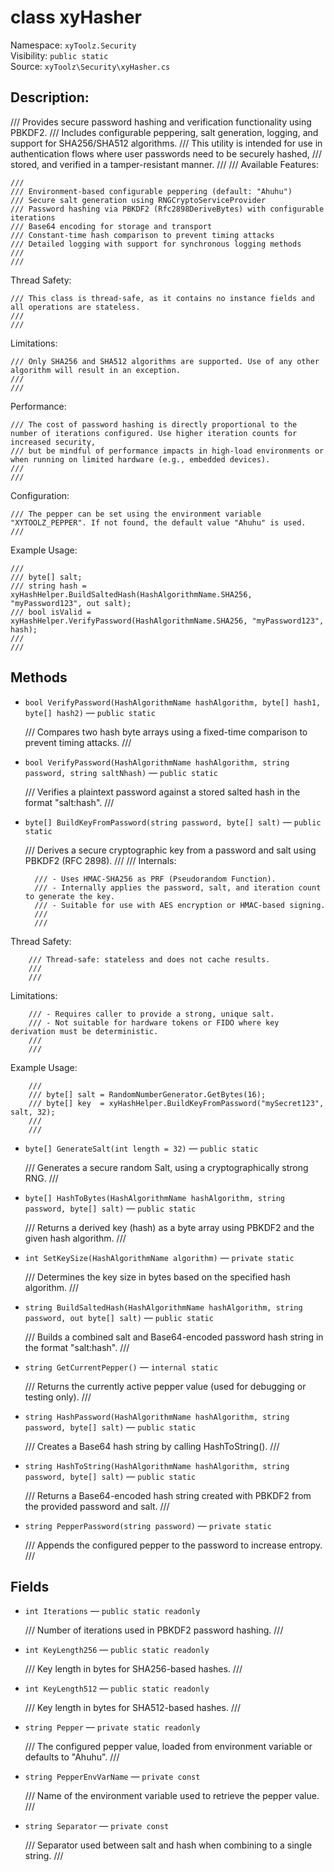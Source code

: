 # class xyHasher

Namespace: `xyToolz.Security`  
Visibility: `public static`  
Source: `xyToolz\Security\xyHasher.cs`

## Description:

/// Provides secure password hashing and verification functionality using PBKDF2.
    /// Includes configurable peppering, salt generation, logging, and support for SHA256/SHA512 algorithms.
    /// This utility is intended for use in authentication flows where user passwords need to be securely hashed,
    /// stored, and verified in a tamper-resistant manner.
    ///
    /// 
Available Features:

    /// 
    /// Environment-based configurable peppering (default: "Ahuhu")
    /// Secure salt generation using RNGCryptoServiceProvider
    /// Password hashing via PBKDF2 (Rfc2898DeriveBytes) with configurable iterations
    /// Base64 encoding for storage and transport
    /// Constant-time hash comparison to prevent timing attacks
    /// Detailed logging with support for synchronous logging methods
    /// 
    /// 
Thread Safety:

    /// This class is thread-safe, as it contains no instance fields and all operations are stateless.
    ///
    /// 
Limitations:

    /// Only SHA256 and SHA512 algorithms are supported. Use of any other algorithm will result in an exception.
    ///
    /// 
Performance:

    /// The cost of password hashing is directly proportional to the number of iterations configured. Use higher iteration counts for increased security,
    /// but be mindful of performance impacts in high-load environments or when running on limited hardware (e.g., embedded devices).
    ///
    /// 
Configuration:

    /// The pepper can be set using the environment variable "XYTOOLZ_PEPPER". If not found, the default value "Ahuhu" is used.
    /// 
Example Usage:

    /// 
    /// byte[] salt;
    /// string hash = xyHashHelper.BuildSaltedHash(HashAlgorithmName.SHA256, "myPassword123", out salt);
    /// bool isValid = xyHashHelper.VerifyPassword(HashAlgorithmName.SHA256, "myPassword123", hash);
    /// 
    ///

## Methods

- `bool VerifyPassword(HashAlgorithmName hashAlgorithm, byte[] hash1, byte[] hash2)` — `public static`
  
  /// Compares two hash byte arrays using a fixed-time comparison to prevent timing attacks.
        ///
- `bool VerifyPassword(HashAlgorithmName hashAlgorithm, string password, string saltNhash)` — `public static`
  
  /// Verifies a plaintext password against a stored salted hash in the format "salt:hash".
        ///
- `byte[] BuildKeyFromPassword(string password, byte[] salt)` — `public static`
  
  /// Derives a secure cryptographic key from a password and salt using PBKDF2 (RFC 2898).
        ///
        /// 
Internals:

        /// - Uses HMAC-SHA256 as PRF (Pseudorandom Function).
        /// - Internally applies the password, salt, and iteration count to generate the key.
        /// - Suitable for use with AES encryption or HMAC-based signing.
        ///
        /// 
Thread Safety:

        /// Thread-safe: stateless and does not cache results.
        ///
        /// 
Limitations:

        /// - Requires caller to provide a strong, unique salt.
        /// - Not suitable for hardware tokens or FIDO where key derivation must be deterministic.
        ///
        /// 
Example Usage:

        /// 
        /// byte[] salt = RandomNumberGenerator.GetBytes(16);
        /// byte[] key  = xyHashHelper.BuildKeyFromPassword("mySecret123", salt, 32);
        /// 
        ///
- `byte[] GenerateSalt(int length = 32)` — `public static`
  
  /// Generates a secure random Salt, using a cryptographically strong RNG.
        ///
- `byte[] HashToBytes(HashAlgorithmName hashAlgorithm, string password, byte[] salt)` — `public static`
  
  /// Returns a derived key (hash) as a byte array using PBKDF2 and the given hash algorithm.
        ///
- `int SetKeySize(HashAlgorithmName algorithm)` — `private static`
  
  /// Determines the key size in bytes based on the specified hash algorithm.
        ///
- `string BuildSaltedHash(HashAlgorithmName hashAlgorithm, string password, out byte[] salt)` — `public static`
  
  /// Builds a combined salt and Base64-encoded password hash string in the format "salt:hash".
        ///
- `string GetCurrentPepper()` — `internal static`
  
  /// Returns the currently active pepper value (used for debugging or testing only).
        ///
- `string HashPassword(HashAlgorithmName hashAlgorithm, string password, byte[] salt)` — `public static`
  
  /// Creates a Base64 hash string by calling HashToString().
        ///
- `string HashToString(HashAlgorithmName hashAlgorithm, string password, byte[] salt)` — `public static`
  
  /// Returns a Base64-encoded hash string created with PBKDF2 from the provided password and salt.
        ///
- `string PepperPassword(string password)` — `private static`
  
  /// Appends the configured pepper to the password to increase entropy.
        ///

## Fields

- `int Iterations` — `public static readonly`
  
  /// Number of iterations used in PBKDF2 password hashing.
        ///
- `int KeyLength256` — `public static readonly`
  
  /// Key length in bytes for SHA256-based hashes.
        ///
- `int KeyLength512` — `public static readonly`
  
  /// Key length in bytes for SHA512-based hashes.
        ///
- `string Pepper` — `private static readonly`
  
  /// The configured pepper value, loaded from environment variable or defaults to "Ahuhu".
        ///
- `string PepperEnvVarName` — `private const`
  
  /// Name of the environment variable used to retrieve the pepper value.
        ///
- `string Separator` — `private const`
  
  /// Separator used between salt and hash when combining to a single string.
        ///

